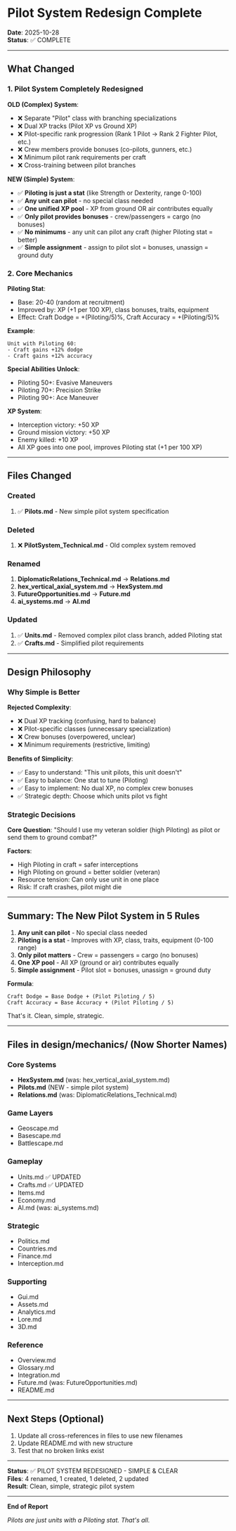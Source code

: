 # Pilot System Redesign Complete

**Date**: 2025-10-28  
**Status**: ✅ COMPLETE

---

## What Changed

### 1. Pilot System Completely Redesigned

**OLD (Complex) System**:
- ❌ Separate "Pilot" class with branching specializations
- ❌ Dual XP tracks (Pilot XP vs Ground XP)
- ❌ Pilot-specific rank progression (Rank 1 Pilot → Rank 2 Fighter Pilot, etc.)
- ❌ Crew members provide bonuses (co-pilots, gunners, etc.)
- ❌ Minimum pilot rank requirements per craft
- ❌ Cross-training between pilot branches

**NEW (Simple) System**:
- ✅ **Piloting is just a stat** (like Strength or Dexterity, range 0-100)
- ✅ **Any unit can pilot** - no special class needed
- ✅ **One unified XP pool** - XP from ground OR air contributes equally
- ✅ **Only pilot provides bonuses** - crew/passengers = cargo (no bonuses)
- ✅ **No minimums** - any unit can pilot any craft (higher Piloting stat = better)
- ✅ **Simple assignment** - assign to pilot slot = bonuses, unassign = ground duty

### 2. Core Mechanics

**Piloting Stat**:
- Base: 20-40 (random at recruitment)
- Improved by: XP (+1 per 100 XP), class bonuses, traits, equipment
- Effect: Craft Dodge = +(Piloting/5)%, Craft Accuracy = +(Piloting/5)%

**Example**:
```
Unit with Piloting 60:
- Craft gains +12% dodge
- Craft gains +12% accuracy
```

**Special Abilities Unlock**:
- Piloting 50+: Evasive Maneuvers
- Piloting 70+: Precision Strike
- Piloting 90+: Ace Maneuver

**XP System**:
- Interception victory: +50 XP
- Ground mission victory: +50 XP
- Enemy killed: +10 XP
- All XP goes into one pool, improves Piloting stat (+1 per 100 XP)

---

## Files Changed

### Created
1. ✅ **Pilots.md** - New simple pilot system specification

### Deleted
1. ❌ **PilotSystem_Technical.md** - Old complex system removed

### Renamed
1. **DiplomaticRelations_Technical.md** → **Relations.md**
2. **hex_vertical_axial_system.md** → **HexSystem.md**
3. **FutureOpportunities.md** → **Future.md**
4. **ai_systems.md** → **AI.md**

### Updated
1. ✅ **Units.md** - Removed complex pilot class branch, added Piloting stat
2. ✅ **Crafts.md** - Simplified pilot requirements

---

## Design Philosophy

### Why Simple is Better

**Rejected Complexity**:
- ❌ Dual XP tracking (confusing, hard to balance)
- ❌ Pilot-specific classes (unnecessary specialization)
- ❌ Crew bonuses (overpowered, unclear)
- ❌ Minimum requirements (restrictive, limiting)

**Benefits of Simplicity**:
- ✅ Easy to understand: "This unit pilots, this unit doesn't"
- ✅ Easy to balance: One stat to tune (Piloting)
- ✅ Easy to implement: No dual XP, no complex crew bonuses
- ✅ Strategic depth: Choose which units pilot vs fight

### Strategic Decisions

**Core Question**: "Should I use my veteran soldier (high Piloting) as pilot or send them to ground combat?"

**Factors**:
- High Piloting in craft = safer interceptions
- High Piloting on ground = better soldier (veteran)
- Resource tension: Can only use unit in one place
- Risk: If craft crashes, pilot might die

---

## Summary: The New Pilot System in 5 Rules

1. **Any unit can pilot** - No special class needed
2. **Piloting is a stat** - Improves with XP, class, traits, equipment (0-100 range)
3. **Only pilot matters** - Crew = passengers = cargo (no bonuses)
4. **One XP pool** - All XP (ground or air) contributes equally
5. **Simple assignment** - Pilot slot = bonuses, unassign = ground duty

**Formula**:
```
Craft Dodge = Base Dodge + (Pilot Piloting / 5)
Craft Accuracy = Base Accuracy + (Pilot Piloting / 5)
```

That's it. Clean, simple, strategic.

---

## Files in design/mechanics/ (Now Shorter Names)

### Core Systems
- **HexSystem.md** (was: hex_vertical_axial_system.md)
- **Pilots.md** (NEW - simple pilot system)
- **Relations.md** (was: DiplomaticRelations_Technical.md)

### Game Layers
- Geoscape.md
- Basescape.md
- Battlescape.md

### Gameplay
- Units.md ✅ UPDATED
- Crafts.md ✅ UPDATED
- Items.md
- Economy.md
- AI.md (was: ai_systems.md)

### Strategic
- Politics.md
- Countries.md
- Finance.md
- Interception.md

### Supporting
- Gui.md
- Assets.md
- Analytics.md
- Lore.md
- 3D.md

### Reference
- Overview.md
- Glossary.md
- Integration.md
- Future.md (was: FutureOpportunities.md)
- README.md

---

## Next Steps (Optional)

1. Update all cross-references in files to use new filenames
2. Update README.md with new structure
3. Test that no broken links exist

---

**Status**: ✅ PILOT SYSTEM REDESIGNED - SIMPLE & CLEAR  
**Files**: 4 renamed, 1 created, 1 deleted, 2 updated  
**Result**: Clean, simple, strategic pilot system

---

**End of Report**

*Pilots are just units with a Piloting stat. That's all.*

